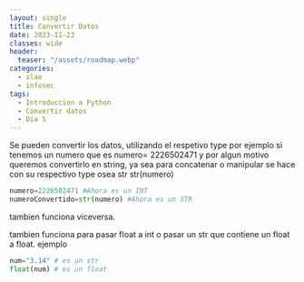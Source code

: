 ```yaml
---
layout: single
title: Convertir Datos
date: 2023-11-23
classes: wide
header:
  teaser: "/assets/roadmap.webp"
categories:
  - slae
  - infosec
tags:
  - Introduccion a Python
  - Convertir datos
  - Dia 5
---
```


Se pueden convertir los datos, utilizando el respetivo type
por ejemplo si tenemos un numero que es
numero= 2226502471
y por algun motivo queremos convertirlo en string, ya sea para concatenar o manipular se hace con su respectivo type osea str
str(numero)

```python
numero=2226502471 #Ahora es un INT
numeroConvertido=str(numero) #Ahora es un STR
```

tambien funciona viceversa.

tambien funciona para pasar float a int
o pasar un str que contiene un float a float.
ejemplo

```python
num="3.14" # es un str
float(num) # es un float
```
